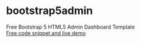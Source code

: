 # bootstrap5admin
Free Bootstrap 5 HTML5 Admin Dashboard Template<br>
[Free code snippet and live demo
](https://therichpost.com/free-bootstrap-5-html5-admin-dashboard-template/)
